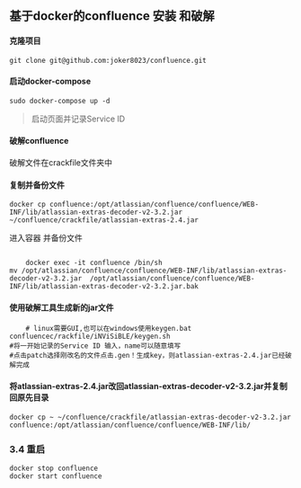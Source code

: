 基于docker的confluence 安装 和破解
---

####  克隆项目
```
git clone git@github.com:joker8023/confluence.git
```
#### 启动docker-compose
```
sudo docker-compose up -d
```
> 启动页面并记录Service ID

#### 破解confluence
 
 破解文件在crackfile文件夹中
 
#### 复制并备份文件

```
docker cp confluence:/opt/atlassian/confluence/confluence/WEB-INF/lib/atlassian-extras-decoder-v2-3.2.jar ~/confluence/crackfile/atlassian-extras-2.4.jar
```
进入容器 并备份文件

 
```

    docker exec -it confluence /bin/sh
mv /opt/atlassian/confluence/confluence/WEB-INF/lib/atlassian-extras-decoder-v2-3.2.jar  /opt/atlassian/confluence/confluence/WEB-INF/lib/atlassian-extras-decoder-v2-3.2.jar.bak
```





#### 使用破解工具生成新的jar文件
    
```
    # linux需要GUI,也可以在windows使用keygen.bat
confluencec/rackfile/iNViSiBLE/keygen.sh
#将一开始记录的Service ID 输入，name可以随意填写
#点击patch选择刚改名的文件点击.gen！生成key，则atlassian-extras-2.4.jar已经破解完成
```



####  将atlassian-extras-2.4.jar改回atlassian-extras-decoder-v2-3.2.jar并复制回原先目录

```
docker cp ~ ~/confluence/crackfile/atlassian-extras-decoder-v2-3.2.jar confluence:/opt/atlassian/confluence/confluence/WEB-INF/lib/
```
### 3.4 重启

```
docker stop confluence
docker start confluence
```
